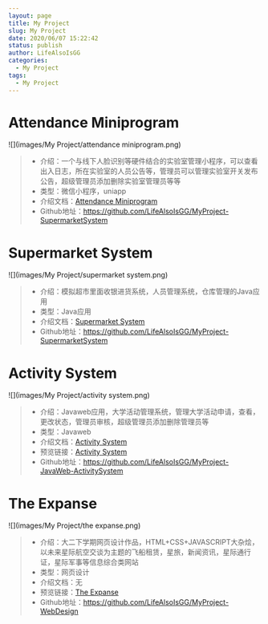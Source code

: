 ```yaml
---
layout: page
title: My Project
slug: My Project
date: 2020/06/07 15:22:42
status: publish
author: LifeAlsoIsGG
categories: 
  - My Project
tags: 
  - My Project
---
```


 

 

# Attendance Miniprogram

 

![](images/My Project/attendance miniprogram.png)



> - 介绍：一个与线下人脸识别等硬件结合的实验室管理小程序，可以查看出入日志，所在实验室的人员公告等，管理员可以管理实验室开关发布公告，超级管理员添加删除实验室管理员等等
> - 类型：微信小程序，uniapp
> - 介绍文档：[Attendance Miniprogram](https://wiki.lifeisgg.online/archives/AttendanceMiniprogram/)
> - Github地址：https://github.com/LifeAlsoIsGG/MyProject-SupermarketSystem

 

 

 

 

# Supermarket System

 


![](images/My Project/supermarket system.png)



> - 介绍：模拟超市里面收银进货系统，人员管理系统，仓库管理的Java应用
> - 类型：Java应用
> - 介绍文档：[Supermarket System](https://wiki.lifeisgg.online/archives/SupermarketSystem/)
> - Github地址：https://github.com/LifeAlsoIsGG/MyProject-SupermarketSystem

 

 

 

 

# Activity System

 

![](images/My Project/activity system.png)



> - 介绍：Javaweb应用，大学活动管理系统，管理大学活动申请，查看，更改状态，管理员审核，超级管理员添加删除管理员等
> - 类型：Javaweb
> - 介绍文档：[Activity System](https://wiki.lifeisgg.online/archives/ActivitySystem/)
> - 预览链接：[Activity System](http://47.100.59.153:8080/javaweb01/)
> - Github地址：https://github.com/LifeAlsoIsGG/MyProject-JavaWeb-ActivitySystem

 

 

 

 

# The Expanse

 

![](images/My Project/the expanse.png)



> - 介绍：大二下学期网页设计作品，HTML+CSS+JAVASCRIPT大杂烩，以未来星际航空交谈为主题的飞船租赁，星旅，新闻资讯，星际通行证，星际军事等信息综合类网站
> - 类型：网页设计
> - 介绍文档：无
> - 预览链接：[The Expanse](https://expanse.lifeisgg.online/)
> - Github地址：https://github.com/LifeAlsoIsGG/MyProject-WebDesign



